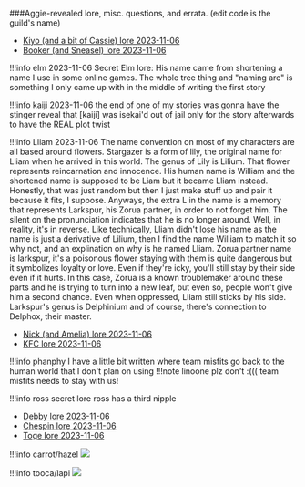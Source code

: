 ###Aggie-revealed lore, misc. questions, and errata. 
(edit code is the guild's name)
- [Kiyo (and a bit of Cassie) lore 2023-11-06](https://rentry.org/cinst)
- [Booker (and Sneasel) lore 2023-11-06](https://rentry.org/d6nob) 

!!!info elm 2023-11-06
	Secret Elm lore: His name came from shortening a name I use in some online games. The whole tree thing and "naming arc" is something I only came up with in the middle of writing the first story

!!!info kaiji 2023-11-06
	the end of one of my stories was gonna have the stinger reveal that [kaiji] was isekai'd out of jail
	only for the story afterwards to have the REAL plot twist

!!!info Lliam 2023-11-06
    The name convention on most of my characters are all based around flowers. Stargazer is a form of lily, the original name for Lliam when he arrived in this world. The genus of Lily is Lilium. That flower represents reincarnation and innocence. His human name is William and the shortened name is supposed to be Liam but it became Lliam instead. Honestly, that was just random but then I just make stuff up and pair it because it fits, I suppose. Anyways, the extra L in the name is a memory that represents Larkspur, his Zorua partner, in order to not forget him. The silent on the pronunciation indicates that he is no longer around. Well, in reality, it's in reverse. Like technically, Lliam didn't lose his name as the name is just a derivative of Lilium, then I find the name William to match it so why not, and an explination on why is he named Lliam. Zorua partner name is larkspur, it's a poisonous flower staying with them is quite dangerous but it symbolizes loyalty or love. Even if they're icky, you'll still stay by their side even if it hurts. In this case, Zorua is a known troublemaker around these parts and he is trying to turn into a new leaf, but even so, people won't give him a second chance. Even when oppressed, Lliam still sticks by his side. Larkspur's genus is Delphinium and of course, there's connection to Delphox, their master.

- [Nick (and Amelia) lore 2023-11-06](https://rentry.org/v3ss4)
- [KFC lore 2023-11-06](https://rentry.org/23edy)

!!!info phanphy
    I have a little bit written where team misfits go back to the human world that I don't plan on using
	!!!note linoone
    	plz don't :(((
   		team misfits needs to stay with us!

!!!info ross
    secret lore ross has a third nipple

- [Debby lore 2023-11-06](https://rentry.org/v5xgp5)
- [Chespin lore 2023-11-06](https://rentry.org/75svz)
- [Toge lore 2023-11-06](https://rentry.org/ip45k)

!!!info carrot/hazel
	![](https://files.catbox.moe/sks8iw.png)

!!!info tooca/lapi
	![](https://files.catbox.moe/xtlg4y.png)